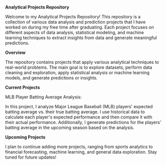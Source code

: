 **Analytical Projects Repository**

Welcome to my Analytical Projects Repository! This repository is a collection of various data analysis and prediction projects that I have worked on during my free time after graduating. Each project focuses on different aspects of data analysis, statistical modeling, and machine learning techniques to extract insights from data and generate meaningful predictions.



**Overview**

The repository contains projects that apply various analytical techniques to real-world problems. The main goal is to explore datasets, perform data cleaning and exploration, apply statistical analysis or machine learning models, and generate predictions or insights.



**Current Projects**

MLB Player Batting Average Analysis:

In this project, I analyze Major League Baseball (MLB) players' expected batting average vs. their true batting average. I use historical data to calculate each player's expected performance and then compare it with their actual performance. Additionally, I generate predictions for the players' batting average in the upcoming season based on the analysis.



**Upcoming Projects**

I plan to continue adding more projects, ranging from sports analytics to financial forecasting, machine learning, and general data exploration. Stay tuned for future updates!
